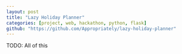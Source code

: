 ```yaml
---
layout: post
title: "Lazy Holiday Planner"
categories: [project, web, hackathon, python, flask]
github: "https://github.com/Appropriately/lazy-holiday-planner"
---
```


TODO: All of this